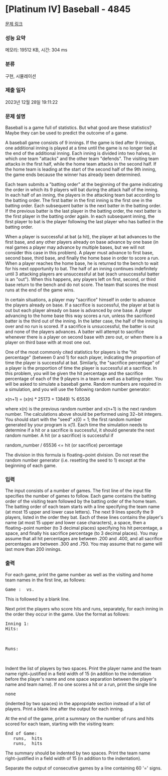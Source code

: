 # [Platinum IV] Baseball - 4845 

[문제 링크](https://www.acmicpc.net/problem/4845) 

### 성능 요약

메모리: 19512 KB, 시간: 304 ms

### 분류

구현, 시뮬레이션

### 제출 일자

2023년 12월 28일 19:11:22

### 문제 설명

<p>Baseball is a game full of statistics. But what good are these statistics? Maybe they can be used to predict the outcome of a game.</p>

<p>A baseball game consists of 9 innings. If the game is tied after 9 innings, one additional inning is played at a time until the game is no longer tied at the end of the additional inning. Each inning is divided into two halves, in which one team "attacks" and the other team "defends". The visiting team attacks in the first half, while the home team attacks in the second half. If the home team is leading at the start of the second half of the 9th inning, the game ends because the winner has already been determined.</p>

<p>Each team submits a "batting order" at the beginning of the game indicating the order in which its 9 players will bat during the attack half of the inning. In each half of an inning, the players in the attacking team bat according to the batting order. The first batter in the first inning is the first one in the batting order. Each subsequent batter is the next batter in the batting order. If the previous batter is the last player in the batting order, the next batter is the first player in the batting order again. In each subsequent inning, the first player to bat is the player following the last player who has batted in the batting order.</p>

<p>When a player is successful at bat (a hit), the player at bat advances to the first base, and any other players already on base advance by one base (in real games a player may advance by multiple bases, but we will not consider this case in this problem). A player must advance to first base, second base, third base, and finally the home base in order to score a run. When a player reaches the home base, he is returned to the bench to wait for his next opportunity to bat. The half of an inning continues indefinitely until 3 attacking players are unsuccessful at bat (each unsuccessful batter is an "out"). When this happens, any players left on first, second, or third base return to the bench and do not score. The team that scores the most runs at the end of the game wins.</p>

<p>In certain situations, a player may "sacrifice" himself in order to advance the players already on base. If a sacrifice is successful, the player at bat is out but each player already on base is advanced by one base. A player advancing to the home base this way scores a run, unless the sacrificed batter is the third out of the inning. In the latter case, the half of the inning is over and no run is scored. If a sacrifice is unsuccessful, the batter is out and none of the players advances. A batter will attempt to sacrifice whenever there is a player on second base with zero out, or when there is a player on third base with at most one out.</p>

<p>One of the most commonly cited statistics for players is the "hit percentage" (between 0 and 1) for each player, indicating the proportion of time the player is successful at bat. Similarly, the "sacrifice percentage" of a player is the proportion of time the player is successful at a sacrifice. In this problem, you will be given the hit percentage and the sacrifice percentage of each of the 9 players in a team as well as a batting order. You will be asked to simulate a baseball game. Random numbers are required in a simulation, and you will use the following random number generator:</p>

<p>x(n+1) = (x(n) * 25173 + 13849) % 65536</p>

<p>where x(n) is the previous random number and x(n+1) is the next random number. The calculations above should be performed using 32−bit integers. You should start with the "seed" x(0) = 1; the first random number generated by your program is x(1). Each time the simulation needs to determine if a hit or a sacrifice is successful, it should generate the next random number. A hit (or a sacrifice) is successful if</p>

<p>random_number / 65536 <= hit (or sacrifice) percentage</p>

<p>The division in this formula is floating−point division. Do not reset the random number generator (i.e. resetting the seed to 1) except at the beginning of each game.</p>

### 입력 

 <p>The input consists of a number of games. The first line of the input file specifies the number of games to follow. Each game contains the batting order of the visiting team followed by the batting order of the home team. The batting order of each team starts with a line specifying the team name (at most 15 upper and lower case letters). The next 9 lines specify the 9 players, listed in the order they bat. Each of these lines contains the player's name (at most 15 upper and lower case characters), a space, then a floating−point number (to 3 decimal places) specifying his hit percentage, a space, and finally his sacrifice percentage (to 3 decimal places). You may assume that all hit percentages are between .200 and .400, and all sacrifice percentages are between .300 and .750. You may assume that no game will last more than 200 innings.</p>

### 출력 

 <p>For each game, print the game number as well as the visiting and home team names in the first line, as follows:</p>

<pre>Game <x>: <visiting> vs. <home></pre>

<p>This is followed by a blank line.</p>

<p>Next print the players who score hits and runs, separately, for each inning in the order they occur in the game. Use the format as follows:</p>

<pre>Inning 1:
Hits:
 <player1> <team>
 <player2> <team>

Runs:
 <player3> <team>
 <player4> <team></pre>

<p>Indent the list of players by two spaces. Print the player name and the team name right−justified in a field width of 15 (in addition to the indentation before the player's name and one space separation between the player's name and team name). If no one scores a hit or a run, print the single line</p>

<pre>none</pre>

<p>(indented by two spaces) in the appropriate section instead of a list of players. Print a blank line after the output for each inning.</p>

<p>At the end of the game, print a summary on the number of runs and hits scored for each team, starting with the visiting team:</p>

<pre>End of Game:
 <visiting> <x> runs, <x> hits
 <home> <x> runs, <x> hits</pre>

<p>The summary should be indented by two spaces. Print the team name right−justified in a field width of 15 (in addition to the indentation).</p>

<p>Separate the output of consecutive games by a line containing 60 '=' signs.</p>

